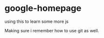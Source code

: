 # google-homepage
using this to learn some more js



Making sure i remember how to use git as well. 
